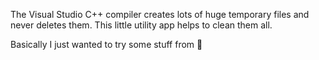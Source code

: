 The Visual Studio C++ compiler creates lots of huge temporary files and never deletes them. This little utility app helps to clean them all.

Basically I just wanted to try some stuff from <filesystem> 🥢
